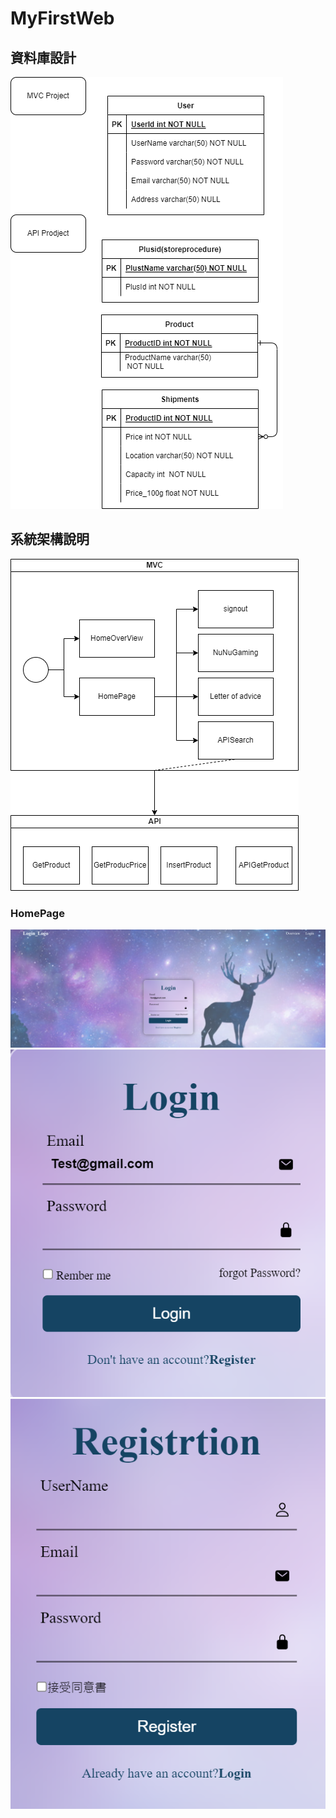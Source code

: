 # MyFirstWeb
## 資料庫設計
![image](https://github.com/TsaiHaoWei/MyFirstWeb/blob/master/GitDocumnt/DB%20ER.png)
## 系統架構說明
![image](https://github.com/TsaiHaoWei/MyFirstWeb/blob/master/GitDocumnt/Project%20schedma.png)
### HomePage
![image](https://github.com/TsaiHaoWei/MyFirstWeb/blob/master/GitDocumnt/UI/homeoverview.png)![image](https://github.com/TsaiHaoWei/MyFirstWeb/blob/master/GitDocumnt/UI/homeoverview1.png)![image](https://github.com/TsaiHaoWei/MyFirstWeb/blob/master/GitDocumnt/UI/homeoverview2.png)  

